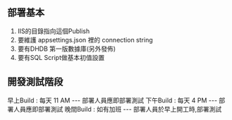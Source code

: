 ## 部署基本
1. IIS的目錄指向這個Publish
2. 要維護 appsettings.json 裡的 connection string
3. 要有DHDB 第一版數據庫(另外發佈)
4. 要有SQL Script做基本初值設置


## 開發測試階段 
早上Build : 每天 11 AM  --- 部署人員應即部署測試
下午Build : 每天  4 PM  --- 部署人員應即部署測試
晚間Build : 如有加班    --- 部署人員於早上開工時,部署測試


